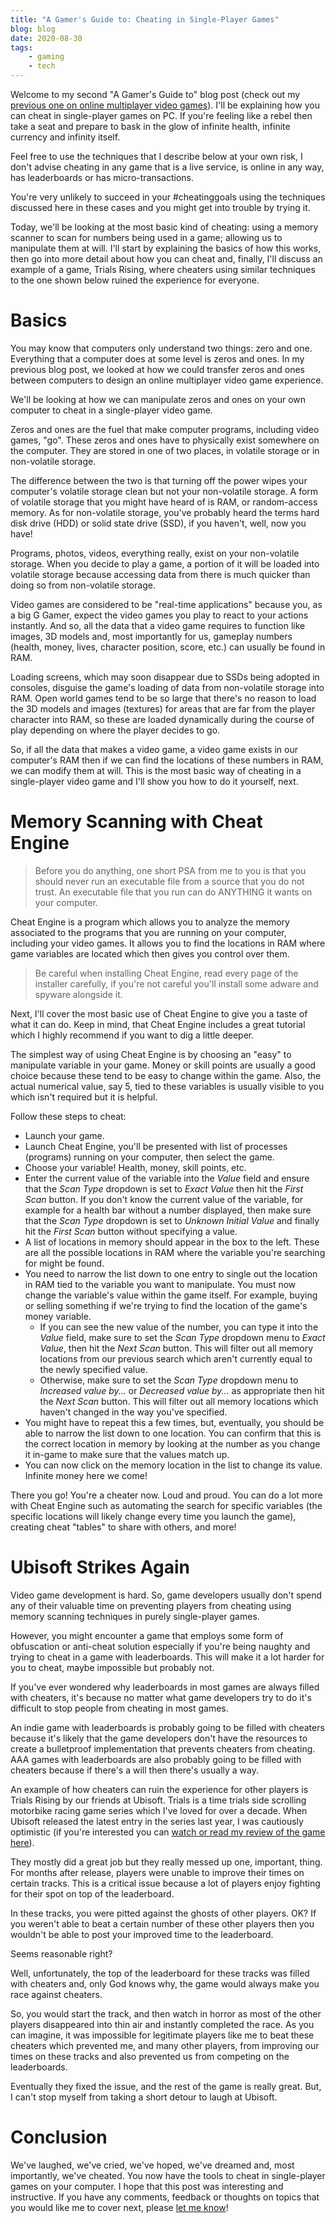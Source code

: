 ```yaml
---
title: "A Gamer's Guide to: Cheating in Single-Player Games"
blog: blog
date: 2020-08-30
tags:
    - gaming
    - tech
---
```

Welcome to my second "A Gamer's Guide to" blog post (check out my [previous one on online multiplayer video games](/blog/2020-08-22/)). I'll be explaining how you can cheat in single-player games on PC. If you're feeling like a rebel then take a seat and prepare to bask in the glow of infinite health, infinite currency and infinity itself.

Feel free to use the techniques that I describe below at your own risk, I don't advise cheating in any game that is a live service, is online in any way, has leaderboards or has micro-transactions.

You're very unlikely to succeed in your #cheatinggoals using the techniques discussed here in these cases and you might get into trouble by trying it.

Today, we'll be looking at the most basic kind of cheating: using a memory scanner to scan for numbers being used in a game; allowing us to manipulate them at will. I'll start by explaining the basics of how this works, then go into more detail about how you can cheat and, finally, I'll discuss an example of a game, Trials Rising, where cheaters using similar techniques to the one shown below ruined the experience for everyone.

# Basics
You may know that computers only understand two things: zero and one. Everything that a computer does at some level is zeros and ones. In my previous blog post, we looked at how we could transfer zeros and ones between computers to design an online multiplayer video game experience.

We'll be looking at how we can manipulate zeros and ones on your own computer to cheat in a single-player video game.

Zeros and ones are the fuel that make computer programs, including video games, "go". These zeros and ones have to physically exist somewhere on the computer. They are stored in one of two places, in volatile storage or in non-volatile storage.

The difference between the two is that turning off the power wipes your computer's volatile storage clean but not your non-volatile storage. A form of volatile storage that you might have heard of is RAM, or random-access memory. As for non-volatile storage, you've probably heard the terms hard disk drive (HDD) or solid state drive (SSD), if you haven't, well, now you have!

Programs, photos, videos, everything really, exist on your non-volatile storage. When you decide to play a game, a portion of it will be loaded into volatile storage because accessing data from there is much quicker than doing so from non-volatile storage.

Video games are considered to be "real-time applications" because you, as a big G Gamer, expect the video games you play to react to your actions instantly. And so, all the data that a video game requires to function like images, 3D models and, most importantly for us, gameplay numbers (health, money, lives, character position, score, etc.) can usually be found in RAM.

Loading screens, which may soon disappear due to SSDs being adopted in consoles, disguise the game's loading of data from non-volatile storage into RAM. Open world games tend to be so large that there's no reason to load the 3D models and images (textures) for areas that are far from the player character into RAM, so these are loaded dynamically during the course of play depending on where the player decides to go.

So, if all the data that makes a video game, a video game exists in our computer's RAM then if we can find the locations of these numbers in RAM, we can modify them at will. This is the most basic way of cheating in a single-player video game and I'll show you how to do it yourself, next.

# Memory Scanning with Cheat Engine

> Before you do anything, one short PSA from me to you is that you should never run an executable file from a source that you do not trust. An executable file that you run can do ANYTHING it wants on your computer.

Cheat Engine is a program which allows you to analyze the memory associated to the programs that you are running on your computer, including your video games. It allows you to find the locations in RAM where game variables are located which then gives you control over them.

> Be careful when installing Cheat Engine, read every page of the installer carefully, if you're not careful you'll install some adware and spyware alongside it.

Next, I'll cover the most basic use of Cheat Engine to give you a taste of what it can do. Keep in mind, that Cheat Engine includes a great tutorial which I highly recommend if you want to dig a little deeper.

The simplest way of using Cheat Engine is by choosing an "easy" to manipulate variable in your game. Money or skill points are usually a good choice because these tend to be easy to change within the game. Also, the actual numerical value, say 5, tied to these variables is usually visible to you which isn't required but it is helpful.

Follow these steps to cheat:

- Launch your game.
- Launch Cheat Engine, you'll be presented with list of processes (programs) running on your computer, then select the game.
- Choose your variable! Health, money, skill points, etc.
- Enter the current value of the variable into the _Value_ field and ensure that the _Scan Type_ dropdown is set to _Exact Value_ then hit the _First Scan_ button. If you don't know the current value of the variable, for example for a health bar without a number displayed, then make sure that the _Scan Type_ dropdown is set to _Unknown Initial Value_ and finally hit the _First Scan_ button without specifying a value.
- A list of locations in memory should appear in the box to the left. These are all the possible locations in RAM where the variable you're searching for might be found.
- You need to narrow the list down to one entry to single out the location in RAM tied to the variable you want to manipulate. You must now change the variable's value within the game itself. For example, buying or selling something if we're trying to find the location of the game's money variable.
    - If you can see the new value of the number, you can type it into the _Value_ field, make sure to set the _Scan Type_ dropdown menu to _Exact Value_, then hit the _Next Scan_ button. This will filter out all memory locations from our previous search which aren't currently equal to the newly specified value.
    - Otherwise, make sure to set the _Scan Type_ dropdown menu to _Increased value by..._ or _Decreased value by..._ as appropriate then hit the _Next Scan_ button. This will filter out all memory locations which haven't changed in the way you've specified.
- You might have to repeat this a few times, but, eventually, you should be able to narrow the list down to one location. You can confirm that this is the correct location in memory by looking at the number as you change it in-game to make sure that the values match up.
- You can now click on the memory location in the list to change its value. Infinite money here we come!

There you go! You're a cheater now. Loud and proud. You can do a lot more with Cheat Engine such as automating the search for specific variables (the specific locations will likely change every time you launch the game), creating cheat "tables" to share with others, and more!

# Ubisoft Strikes Again
Video game development is hard. So, game developers usually don't spend any of their valuable time on preventing players from cheating using memory scanning techniques in purely single-player games.

However, you might encounter a game that employs some form of obfuscation or anti-cheat solution especially if you're being naughty and trying to cheat in a game with leaderboards. This will make it a lot harder for you to cheat, maybe impossible but probably not.

If you've ever wondered why leaderboards in most games are always filled with cheaters, it's because no matter what game developers try to do it's difficult to stop people from cheating in most games.

An indie game with leaderboards is probably going to be filled with cheaters because it's likely that the game developers don't have the resources to create a bulletproof implementation that prevents cheaters from cheating. AAA games with leaderboards are also probably going to be filled with cheaters because if there's a will then there's usually a way.

An example of how cheaters can ruin the experience for other players is Trials Rising by our friends at Ubisoft. Trials is a time trials side scrolling motorbike racing game series which I've loved for over a decade. When Ubisoft released the latest entry in the series last year, I was cautiously optimistic (if you're interested you can [watch or read my review of the game here](/reviews/video-game/2019-03-13/)).

They mostly did a great job but they really messed up one, important, thing. For months after release, players were unable to improve their times on certain tracks. This is a critical issue because a lot of players enjoy fighting for their spot on top of the leaderboard.

In these tracks, you were pitted against the ghosts of other players. OK? If you weren't able to beat a certain number of these other players then you wouldn't be able to post your improved time to the leaderboard.

Seems reasonable right?

Well, unfortunately, the top of the leaderboard for these tracks was filled with cheaters and, only God knows why, the game would always make you race against cheaters.

So, you would start the track, and then watch in horror as most of the other players disappeared into thin air and instantly completed the race. As you can imagine, it was impossible for legitimate players like me to beat these cheaters which prevented me, and many other players, from improving our times on these tracks and also prevented us from competing on the leaderboards.

Eventually they fixed the issue, and the rest of the game is really great. But, I can't stop myself from taking a short detour to laugh at Ubisoft.

# Conclusion
We've laughed, we've cried, we've hoped, we've dreamed and, most importantly, we've cheated. You now have the tools to cheat in single-player games on your computer. I hope that this post was interesting and instructive. If you have any comments, feedback or thoughts on topics that you would like me to cover next, please [let me know](mailto:me@strategineer.com)!
